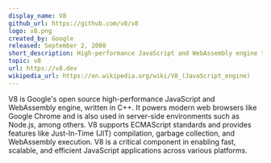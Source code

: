 ```yaml
---
display_name: V8
github_url: https://github.com/v8/v8
logo: v8.png
created_by: Google
released: September 2, 2008
short_description: High-performance JavaScript and WebAssembly engine that powers Google Chrome.
topic: v8
url: https://v8.dev
wikipedia_url: https://en.wikipedia.org/wiki/V8_(JavaScript_engine)
---
```

V8 is Google's open source high-performance JavaScript and WebAssembly engine, written in C++. It powers modern web browsers like Google Chrome and is also used in server-side environments such as Node.js, among others. V8 supports ECMAScript standards and provides features like Just-In-Time (JIT) compilation, garbage collection, and WebAssembly execution. V8 is a critical component in enabling fast, scalable, and efficient JavaScript applications across various platforms.
